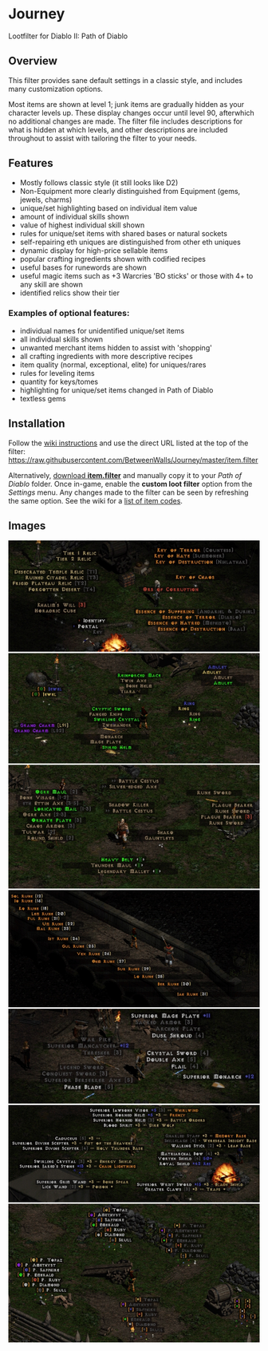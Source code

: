 # Journey
Lootfilter for Diablo II: Path of Diablo

## Overview
This filter provides sane default settings in a classic style, and includes many customization options.

Most items are shown at level 1; junk items are gradually hidden as your character levels up. These display changes occur until level 90, afterwhich no additional changes are made. The filter file includes descriptions for what is hidden at which levels, and other descriptions are included throughout to assist with tailoring the filter to your needs.

## Features
* Mostly follows classic style (it still looks like D2)
* Non-Equipment more clearly distinguished from Equipment (gems, jewels, charms)
* unique/set highlighting based on individual item value
* amount of individual skills shown
* value of highest individual skill shown
* rules for unique/set items with shared bases or natural sockets
* self-repairing eth uniques are distinguished from other eth uniques
* dynamic display for high-price sellable items
* popular crafting ingredients shown with codified recipes
* useful bases for runewords are shown
* useful magic items such as +3 Warcries 'BO sticks' or those with 4+ to any skill are shown
* identified relics show their tier

### Examples of optional features:
* individual names for unidentified unique/set items
* all individual skills shown
* unwanted merchant items hidden to assist with 'shopping'
* all crafting ingredients with more descriptive recipes
* item quality (normal, exceptional, elite) for uniques/rares
* rules for leveling items
* quantity for keys/tomes
* highlighting for unique/set items changed in Path of Diablo
* textless gems

## Installation
Follow the [wiki instructions](https://pathofdiablo.com/wiki/index.php?title=List_of_Loot_Filters#How_to_Use) and use the direct URL listed at the top of the filter: https://raw.githubusercontent.com/BetweenWalls/Journey/master/item.filter

Alternatively, [download **item.filter**](https://drive.google.com/uc?id=1jAXM-MkmWBtPZBJ40SqAmBrWv4xLKAD9) and manually copy it to your *Path of Diablo* folder. Once in-game, enable the **custom loot filter** option from the *Settings* menu. Any changes made to the filter can be seen by refreshing the same option. See the wiki for a [list of item codes](https://pathofdiablo.com/wiki/index.php?title=Loot_Filtration_Codes).

## Images
![_](/images/miscellaneous_items.png)
![_](/images/unidentified_items.png)
![_](/images/uniques_special_properties.png)
![_](/images/runes.png)
![_](/images/regular_items.png)
![_](/images/regular_class_items.png)
![_](/images/gems.png)
